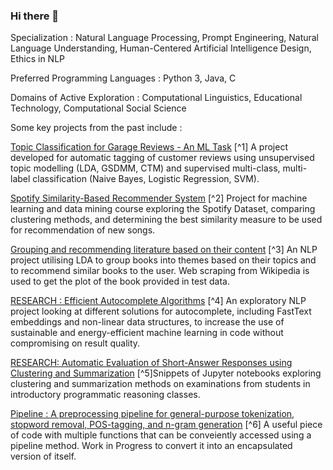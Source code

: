### Hi there 👋

Specialization : Natural Language Processing, Prompt Engineering, Natural Language Understanding, Human-Centered Artificial Intelligence Design, Ethics in NLP 

Preferred Programming Languages : Python 3, Java, C

Domains of Active Exploration : Computational Linguistics, Educational Technology, Computational Social Science

Some key projects from the past include : 

[Topic Classification for Garage Reviews - An ML Task](https://github.com/anjali-rgpt/NLP-Projects/tree/main/TopicClassifiers)
[^1] A project developed for automatic tagging of customer reviews using unsupervised topic modelling (LDA, GSDMM, CTM) and supervised multi-class, multi-label classification (Naive Bayes, Logistic Regression, SVM).

[Spotify Similarity-Based Recommender System](https://colab.research.google.com/drive/1_QN-y1YwdEOtBqPqOjYvp7g4H3olOHhv?usp=sharing)
[^2] Project for machine learning and data mining course exploring the Spotify Dataset, comparing clustering methods, and determining the best similarity measure to be used for recommendation of new songs.

[Grouping and recommending literature based on their content](https://colab.research.google.com/drive/1peH-uJXnOUkAzl62TtNwmt9GOT8xIfsx?usp=sharing)
[^3] An NLP project utilising LDA to group books into themes based on their topics and to recommend similar books to the user. Web scraping from Wikipedia is used to get the plot of the book provided in test data.

[RESEARCH : Efficient Autocomplete Algorithms](https://github.com/anjali-rgpt/Autocomplete)
[^4] An exploratory NLP project looking at different solutions for autocomplete, including FastText embeddings and non-linear data structures, to increase the use of sustainable and energy-efficient machine learning in code without compromising on result quality.

[RESEARCH: Automatic Evaluation of Short-Answer Responses using Clustering and Summarization](https://github.com/anjali-rgpt/NLP-Projects/tree/main/CORELabExamAutoEvaluation)
[^5]Snippets of Jupyter notebooks exploring clustering and summarization methods on examinations from students in introductory programmatic reasoning classes. 

[Pipeline : A preprocessing pipeline for general-purpose tokenization, stopword removal, POS-tagging, and n-gram generation](https://github.com/anjali-rgpt/MediaSum-StackExchange-Dialogue-Analysis/blob/main/preprocess.py)
[^6] A useful piece of code with multiple functions that can be conveiently accessed using a pipeline method. Work in Progress to convert it into an encapsulated version of itself.


<!--
**anjali-rgpt/anjali-rgpt** is a ✨ _special_ ✨ repository because its `README.md` (this file) appears on your GitHub profile.

Here are some ideas to get you started:

- 🔭 I’m currently working on ...
- 🌱 I’m currently learning ...
- 👯 I’m looking to collaborate on ...
- 🤔 I’m looking for help with ...
- 💬 Ask me about ...
- 📫 How to reach me: ...
- 😄 Pronouns: ...
- ⚡ Fun fact: ...
-->
